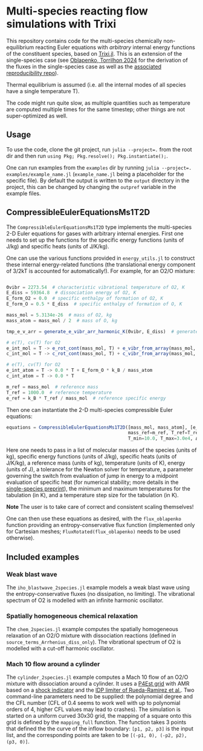 # Multi-species reacting flow simulations with Trixi
This repository contains code for the multi-species chemically non-equilibrium reacting Euler equations with *arbitrary* internal energy functions
of the constituent species, based on [Trixi.jl](https://github.com/trixi-framework/Trixi.jl). This is an extension of the
single-species case (see [Oblapenko, Torrilhon 2024](https://arxiv.org/abs/2403.16882) for the derivation of the fluxes in the single-species case
as well as the [associated reproducibility repo](https://github.com/knstmrd/paper-ec_trixi_inte)).

Thermal equilibrium is assumed (i.e. all the internal modes of all species have a single temperature T).

The code might run quite slow, as multiple quantities such as temperature are computed multiple times for the same timestep; other things are not super-optimized as well.

## Usage
To use the code, clone the git project, run `julia --project=.` from the root dir and then run `using Pkg; Pkg.resolve(); Pkg.instantiate();`.

One can run examples from the `examples` dir by running `julia --project=. examples/example_name.jl` (`example_name.jl` being a placeholder for the specific file).
By default the output is written to the `output` directory in the project, this can be changed by changing the `outpref` variable in the example files.

## CompressibleEulerEquationsMs1T2D
The `CompressibleEulerEquationsMs1T2D` type implements the multi-species 2-D Euler equations for gases with arbitrary internal energies.
First one needs to set up the functions for the specific energy functions (units of J/kg) and specific heats (units of J/K/kg).

One can use the various functions provided in `energy_utils.jl` to construct these internal energy-related functions (the translational energy component of 3/2kT
is accounted for automatically!).
For example, for an O2/O mixture:
```julia

Θvibr = 2273.54  # characteristic vibrational temperature of O2, K
E_diss = 59364.8  # dissociation energy of O2, K
E_form_O2 = 0.0  # specific enthalpy of formation of O2, K 
E_form_O = 0.5 * E_diss  # specific enthalpy of formation of O, K

mass_mol = 5.3134e-26  # mass of O2, kg
mass_atom = mass_mol / 2  # mass of O, kg

tmp_e_v_arr = generate_e_vibr_arr_harmonic_K(Θvibr, E_diss)  # generate cut-off harmonic oscillator spectrum for O2

# e(T), cv(T) for O2
e_int_mol = T -> e_rot_cont(mass_mol, T) + e_vibr_from_array(mass_mol, T, tmp_e_v_arr) + E_form_O2 * k_B / mass_mol
c_int_mol = T -> c_rot_cont(mass_mol, T) + c_vibr_from_array(mass_mol, T, tmp_e_v_arr)

# e(T), cv(T) for O2
e_int_atom = T -> 0.0 * T + E_form_O * k_B / mass_atom
c_int_atom = T -> 0.0 * T

m_ref = mass_mol  # reference mass
T_ref = 1000.0  # reference temperature
e_ref = k_B * T_ref / mass_mol  # reference specific energy
```

Then one can instantiate the 2-D multi-species compressible Euler equations:
```julia
equations = CompressibleEulerEquationsMs1T2D([mass_mol, mass_atom], [e_int_mol, e_int_atom], [c_int_mol, c_int_atom],
                                             mass_ref=m_ref, T_ref=T_ref, e_ref=e_ref, T_tol=1e-11, min_T_jump_rel=1e-6,
                                             T_min=10.0, T_max=3.0e4, ΔT=1.0)
```
Here one needs to pass in a list of molecular masses of the species (units of kg), specific energy functions (units of J/kg), specific heats (units of J/K/kg),
a reference mass (units of kg), temperature (units of K), energy (units of J), a tolerance for the Newton solver for temperature, a parameter governing the switch
from evaluation of jump in energy to a midpoint evaluation of specific heat (for numerical stability; more details in the [single-species preprint](https://arxiv.org/abs/2403.16882)),
the minimum and maximum temperatures for the tabulation (in K), and a temperature step size for the tabulation (in K).

**Note** The user is to take care of correct and consistent scaling themselves!

One can then use these equations as desired, with the `flux_oblapenko` function providing an entropy-conservative flux function
(implemented only for Cartesian meshes; `FluxRotated(flux_oblapenko)` needs to be used otherwise).

## Included examples

### Weak blast wave
The `iho_blastwave_2species.jl` example models a weak blast wave using the entropy-conservative fluxes (no dissipation, no limiting).
The vibrational spectrum of O2 is modelled with an infinite harmonic oscillator.

### Spatially homogeneous chemical relaxation
The `chem_2species.jl` example computes the spatially homogeneous relaxation of an O2/O mixture with dissociation reactions (defined in `source_terms_Arrhenius_diss_only`).
The vibrational spectrum of O2 is modelled with a cut-off harmonic oscillator.

### Mach 10 flow around a cylinder
The `cylinder_2species.jl` example computes a Mach 10 flow of an O2/O mixture with dissociation around a cylinder.
It uses a [P4Est grid](https://p4est.org/) with AMR based on a [shock indicator](https://doi.org/10.1016/j.jcp.2020.109935) and the [IDP limiter of Rueda-Ramirez et al.](https://doi.org/10.1016/j.compfluid.2022.105627).
Two command-line parameters need to be supplied: the polynomial degree and the CFL number (CFL of 0.4 seems to work well with up to polynomial orders of 4, higher CFL values may lead to crashes).
The simulation is started on a uniform curved 30x30 grid, the mapping of a square onto this grid is defined by the `mapping_full` function.
The function takes 3 points that defined the the curve of the inflow boundary: `[p1, p2, p3]` is the input list, and the corresponding
points are taken to be `[(-p1, 0), (-p2, p2), (p3, 0)]`.